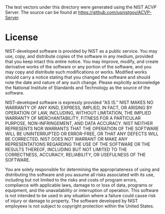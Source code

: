 The test vectors under this directory were generated using the NIST
ACVP Server. The source can be found at
https://github.com/usnistgov/ACVP-Server.

# License

NIST-developed software is provided by NIST as a public service. You may use, 
copy, and distribute copies of the software in any medium, provided that you 
keep intact this entire notice. You may improve, modify, and create derivative 
works of the software or any portion of the software, and you may copy and 
distribute such modifications or works. Modified works should carry a notice 
stating that you changed the software and should note the date and nature of 
any such change. Please explicitly acknowledge the National Institute of 
Standards and Technology as the source of the software.

NIST-developed software is expressly provided "AS IS." NIST MAKES NO WARRANTY 
OF ANY KIND, EXPRESS, IMPLIED, IN FACT, OR ARISING BY OPERATION OF LAW, 
INCLUDING, WITHOUT LIMITATION, THE IMPLIED WARRANTY OF MERCHANTABILITY, FITNESS 
FOR A PARTICULAR PURPOSE, NON-INFRINGEMENT, AND DATA ACCURACY. NIST NEITHER 
REPRESENTS NOR WARRANTS THAT THE OPERATION OF THE SOFTWARE WILL BE 
UNINTERRUPTED OR ERROR-FREE, OR THAT ANY DEFECTS WILL BE CORRECTED. NIST DOES 
NOT WARRANT OR MAKE ANY REPRESENTATIONS REGARDING THE USE OF THE SOFTWARE OR 
THE RESULTS THEREOF, INCLUDING BUT NOT LIMITED TO THE CORRECTNESS, ACCURACY, 
RELIABILITY, OR USEFULNESS OF THE SOFTWARE.

You are solely responsible for determining the appropriateness of using and 
distributing the software and you assume all risks associated with its use, 
including but not limited to the risks and costs of program errors, compliance 
with applicable laws, damage to or loss of data, programs or equipment, and the 
unavailability or interruption of operation. This software is not intended to 
be used in any situation where a failure could cause risk of injury or damage 
to property. The software developed by NIST employees is not subject to 
copyright protection within the United States.
